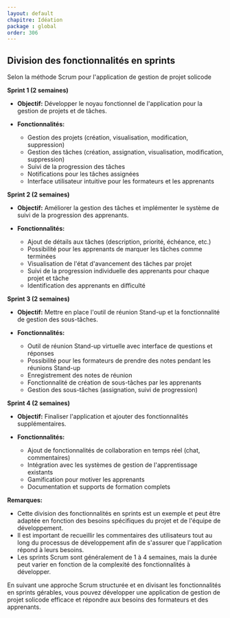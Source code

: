 ```yaml
---
layout: default
chapitre: Idéation
package : global
order: 306
---
```


## Division des fonctionnalités en sprints 

Selon la méthode Scrum pour l'application de gestion de projet solicode

**Sprint 1 (2 semaines)**

* **Objectif:** Développer le noyau fonctionnel de l'application pour la gestion de projets et de tâches.

* **Fonctionnalités:**
    * Gestion des projets (création, visualisation, modification, suppression)
    * Gestion des tâches (création, assignation, visualisation, modification, suppression)
    * Suivi de la progression des tâches
    * Notifications pour les tâches assignées
    * Interface utilisateur intuitive pour les formateurs et les apprenants

**Sprint 2 (2 semaines)**

* **Objectif:** Améliorer la gestion des tâches et implémenter le système de suivi de la progression des apprenants.

* **Fonctionnalités:**
    * Ajout de détails aux tâches (description, priorité, échéance, etc.)
    * Possibilité pour les apprenants de marquer les tâches comme terminées
    * Visualisation de l'état d'avancement des tâches par projet
    * Suivi de la progression individuelle des apprenants pour chaque projet et tâche
    * Identification des apprenants en difficulté

**Sprint 3 (2 semaines)**

* **Objectif:** Mettre en place l'outil de réunion Stand-up et la fonctionnalité de gestion des sous-tâches.

* **Fonctionnalités:**
    * Outil de réunion Stand-up virtuelle avec interface de questions et réponses
    * Possibilité pour les formateurs de prendre des notes pendant les réunions Stand-up
    * Enregistrement des notes de réunion
    * Fonctionnalité de création de sous-tâches par les apprenants
    * Gestion des sous-tâches (assignation, suivi de progression)

**Sprint 4 (2 semaines)**

* **Objectif:** Finaliser l'application et ajouter des fonctionnalités supplémentaires.

* **Fonctionnalités:**
    * Ajout de fonctionnalités de collaboration en temps réel (chat, commentaires)
    * Intégration avec les systèmes de gestion de l'apprentissage existants
    * Gamification pour motiver les apprenants
    * Documentation et supports de formation complets

**Remarques:**

* Cette division des fonctionnalités en sprints est un exemple et peut être adaptée en fonction des besoins spécifiques du projet et de l'équipe de développement.
* Il est important de recueillir les commentaires des utilisateurs tout au long du processus de développement afin de s'assurer que l'application répond à leurs besoins.
* Les sprints Scrum sont généralement de 1 à 4 semaines, mais la durée peut varier en fonction de la complexité des fonctionnalités à développer.

En suivant une approche Scrum structurée et en divisant les fonctionnalités en sprints gérables, vous pouvez développer une application de gestion de projet solicode efficace et répondre aux besoins des formateurs et des apprenants.
